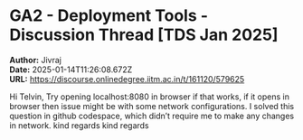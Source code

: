 # GA2 - Deployment Tools - Discussion Thread [TDS Jan 2025]

**Author:** Jivraj  
**Date:** 2025-01-14T11:26:08.672Z  
**URL:** https://discourse.onlinedegree.iitm.ac.in/t/161120/579625

Hi Telvin,
Try opening localhost:8080 in browser if that works, if it opens in browser then issue might be with some network configurations.
I solved this question in github codespace, which didn’t require me to make any changes in network.
kind regards
kind regards
